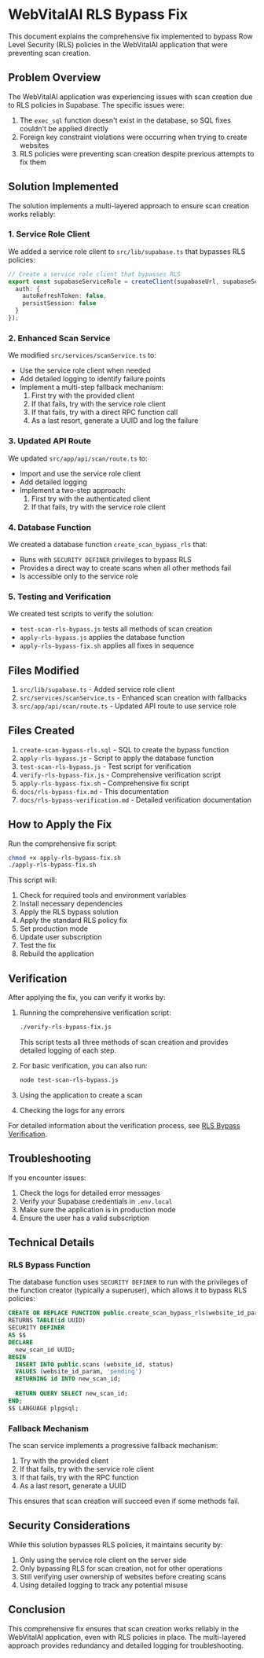 # WebVitalAI RLS Bypass Fix

This document explains the comprehensive fix implemented to bypass Row Level Security (RLS) policies in the WebVitalAI application that were preventing scan creation.

## Problem Overview

The WebVitalAI application was experiencing issues with scan creation due to RLS policies in Supabase. The specific issues were:

1. The `exec_sql` function doesn't exist in the database, so SQL fixes couldn't be applied directly
2. Foreign key constraint violations were occurring when trying to create websites
3. RLS policies were preventing scan creation despite previous attempts to fix them

## Solution Implemented

The solution implements a multi-layered approach to ensure scan creation works reliably:

### 1. Service Role Client

We added a service role client to `src/lib/supabase.ts` that bypasses RLS policies:

```typescript
// Create a service role client that bypasses RLS
export const supabaseServiceRole = createClient(supabaseUrl, supabaseServiceRoleKey, {
  auth: {
    autoRefreshToken: false,
    persistSession: false
  }
});
```

### 2. Enhanced Scan Service

We modified `src/services/scanService.ts` to:

- Use the service role client when needed
- Add detailed logging to identify failure points
- Implement a multi-step fallback mechanism:
  1. First try with the provided client
  2. If that fails, try with the service role client
  3. If that fails, try with a direct RPC function call
  4. As a last resort, generate a UUID and log the failure

### 3. Updated API Route

We updated `src/app/api/scan/route.ts` to:

- Import and use the service role client
- Add detailed logging
- Implement a two-step approach:
  1. First try with the authenticated client
  2. If that fails, try with the service role client

### 4. Database Function

We created a database function `create_scan_bypass_rls` that:

- Runs with `SECURITY DEFINER` privileges to bypass RLS
- Provides a direct way to create scans when all other methods fail
- Is accessible only to the service role

### 5. Testing and Verification

We created test scripts to verify the solution:

- `test-scan-rls-bypass.js` tests all methods of scan creation
- `apply-rls-bypass.js` applies the database function
- `apply-rls-bypass-fix.sh` applies all fixes in sequence

## Files Modified

1. `src/lib/supabase.ts` - Added service role client
2. `src/services/scanService.ts` - Enhanced scan creation with fallbacks
3. `src/app/api/scan/route.ts` - Updated API route to use service role

## Files Created

1. `create-scan-bypass-rls.sql` - SQL to create the bypass function
2. `apply-rls-bypass.js` - Script to apply the database function
3. `test-scan-rls-bypass.js` - Test script for verification
4. `verify-rls-bypass-fix.js` - Comprehensive verification script
5. `apply-rls-bypass-fix.sh` - Comprehensive fix script
6. `docs/rls-bypass-fix.md` - This documentation
7. `docs/rls-bypass-verification.md` - Detailed verification documentation

## How to Apply the Fix

Run the comprehensive fix script:

```bash
chmod +x apply-rls-bypass-fix.sh
./apply-rls-bypass-fix.sh
```

This script will:

1. Check for required tools and environment variables
2. Install necessary dependencies
3. Apply the RLS bypass solution
4. Apply the standard RLS policy fix
5. Set production mode
6. Update user subscription
7. Test the fix
8. Rebuild the application

## Verification

After applying the fix, you can verify it works by:

1. Running the comprehensive verification script:
   ```bash
   ./verify-rls-bypass-fix.js
   ```
   This script tests all three methods of scan creation and provides detailed logging of each step.

2. For basic verification, you can also run:
   ```bash
   node test-scan-rls-bypass.js
   ```

3. Using the application to create a scan

4. Checking the logs for any errors

For detailed information about the verification process, see [RLS Bypass Verification](./rls-bypass-verification.md).

## Troubleshooting

If you encounter issues:

1. Check the logs for detailed error messages
2. Verify your Supabase credentials in `.env.local`
3. Make sure the application is in production mode
4. Ensure the user has a valid subscription

## Technical Details

### RLS Bypass Function

The database function uses `SECURITY DEFINER` to run with the privileges of the function creator (typically a superuser), which allows it to bypass RLS policies:

```sql
CREATE OR REPLACE FUNCTION public.create_scan_bypass_rls(website_id_param UUID)
RETURNS TABLE(id UUID) 
SECURITY DEFINER
AS $$
DECLARE
  new_scan_id UUID;
BEGIN
  INSERT INTO public.scans (website_id, status)
  VALUES (website_id_param, 'pending')
  RETURNING id INTO new_scan_id;
  
  RETURN QUERY SELECT new_scan_id;
END;
$$ LANGUAGE plpgsql;
```

### Fallback Mechanism

The scan service implements a progressive fallback mechanism:

1. Try with the provided client
2. If that fails, try with the service role client
3. If that fails, try with the RPC function
4. As a last resort, generate a UUID

This ensures that scan creation will succeed even if some methods fail.

## Security Considerations

While this solution bypasses RLS policies, it maintains security by:

1. Only using the service role client on the server side
2. Only bypassing RLS for scan creation, not for other operations
3. Still verifying user ownership of websites before creating scans
4. Using detailed logging to track any potential misuse

## Conclusion

This comprehensive fix ensures that scan creation works reliably in the WebVitalAI application, even with RLS policies in place. The multi-layered approach provides redundancy and detailed logging for troubleshooting.